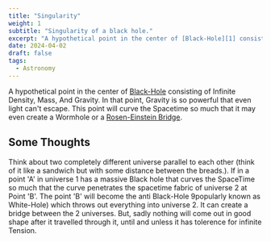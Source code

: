 ```yaml
---
title: "Singularity"
weight: 1
subtitle: "Singularity of a black hole."
excerpt: "A hypothetical point in the center of [Black-Hole][1] consisting of Infinite Density, Mass, And Gravity. In that point, Gravity is so powerful that even light can't escape."
date: 2024-04-02
draft: false
tags:
  - Astronomy
---
```

A hypothetical point in the center of [Black-Hole][1] consisting of Infinite Density, Mass, And Gravity. In that point, Gravity is so powerful that even light can't escape. This point will curve the Spacetime so much that it may even create a Wormhole or a <a href="https://en.wikipedia.org/wiki/Wormhole">Rosen-Einstein Bridge</a>.

## Some Thoughts
Think about two completely different universe parallel to each other (think of it like a sandwich but with some distance between the breads.). If in a point 'A' in universe 1 has a massive Black hole that curves the SpaceTime so much that the curve penetrates the spacetime fabric of universe 2 at Point 'B'. The point 'B' will become the anti Black-Hole 9popularly known as White-Hole) which throws out everything into universe 2. It can create a bridge between the 2 universes. But, sadly nothing will come out in good shape after it travelled through it, until and unless it has tolerence for infinite Tension.

[1]: <https://science.nasa.gov/astrophysics/focus-areas/black-holes> "Black-Hole"
